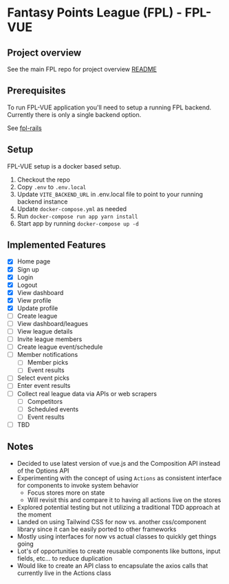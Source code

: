 # Fantasy Points League (FPL) - FPL-VUE

## Project overview

See the main FPL repo for project overview [README](https://github.com/quasi-presence/fpl#readme)

## Prerequisites

To run FPL-VUE application you'll need to setup a running FPL backend.  Currently there is only a single backend option.

See [fpl-rails](https://github.com/quasi-presence/fpl-rails)

## Setup

FPL-VUE setup is a docker based setup.

1. Checkout the repo
2. Copy `.env` to `.env.local`
3. Update `VITE_BACKEND_URL` in .env.local file to point to your running backend instance
4. Update `docker-compose.yml` as needed
5. Run `docker-compose run app yarn install`
6. Start app by running `docker-compose up -d`

## Implemented Features

  * [x] Home page
  * [x] Sign up
  * [x] Login
  * [x] Logout
  * [x] View dashboard
  * [x] View profile
  * [x] Update profile
  * [ ] Create league
  * [ ] View dashboard/leagues
  * [ ] View league details
  * [ ] Invite league members
  * [ ] Create league event/schedule
  * [ ] Member notifications
    * [ ] Member picks
    * [ ] Event results
  * [ ] Select event picks
  * [ ] Enter event results
  * [ ] Collect real league data via APIs or web scrapers
    * [ ] Competitors
    * [ ] Scheduled events
    * [ ] Event results
  * [ ] TBD

## Notes

* Decided to use latest version of vue.js and the Composition API instead of the Options API
* Experimenting with the concept of using `Actions` as consistent interface for components to invoke system behavior
  *  Focus stores more on state
  *  Will revisit this and compare it to having all actions live on the stores
* Explored potential testing but not utilizing a traditional TDD approach at the moment
* Landed on using Tailwind CSS for now vs. another css/component library since it can be easily ported to other frameworks
* Mostly using interfaces for now vs actual classes to quickly get things going
* Lot's of opportunities to create reusable components like buttons, input fields, etc... to reduce duplication
* Would like to create an API class to encapsulate the axios calls that currently live in the Actions class
